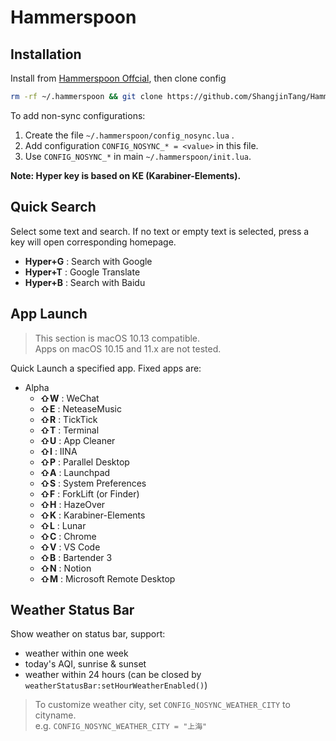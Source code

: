 # Hammerspoon

## Installation

Install from [Hammerspoon Offcial](https://github.com/Hammerspoon/hammerspoon/releases/latest), then clone config

```bash
rm -rf ~/.hammerspoon && git clone https://github.com/ShangjinTang/Hammerspoon.git ~/.hammerspoon
```

To add non-sync configurations:

1. Create the file `~/.hammerspoon/config_nosync.lua` .
2. Add configuration `CONFIG_NOSYNC_* = <value>` in this file.
3. Use `CONFIG_NOSYNC_*` in main `~/.hammerspoon/init.lua`.

**Note: Hyper key is based on KE (Karabiner-Elements).**

## Quick Search

Select some text and search.
If no text or empty text is selected, press a key will open corresponding homepage.

- **Hyper+G** : Search with Google
- **Hyper+T** : Google Translate
- **Hyper+B** : Search with Baidu

## App Launch

> This section is macOS 10.13 compatible.  
> Apps on macOS 10.15 and 11.x are not tested.

Quick Launch a specified app. Fixed apps are:

- Alpha
  - **⇧W** : WeChat
  - **⇧E** : NeteaseMusic
  - **⇧R** : TickTick
  - **⇧T** : Terminal
  - **⇧U** : App Cleaner
  - **⇧I** : IINA
  - **⇧P** : Parallel Desktop
  - **⇧A** : Launchpad
  - **⇧S** : System Preferences
  - **⇧F** : ForkLift (or Finder)
  - **⇧H** : HazeOver
  - **⇧K** : Karabiner-Elements
  - **⇧L** : Lunar
  - **⇧C** : Chrome
  - **⇧V** : VS Code
  - **⇧B** : Bartender 3
  - **⇧N** : Notion
  - **⇧M** : Microsoft Remote Desktop

## Weather Status Bar

Show weather on status bar, support:

- weather within one week
- today's AQI, sunrise & sunset
- weather within 24 hours (can be closed by `weatherStatusBar:setHourWeatherEnabled()`)

> To customize weather city, set `CONFIG_NOSYNC_WEATHER_CITY` to cityname.  
> e.g. `CONFIG_NOSYNC_WEATHER_CITY = "上海"`
